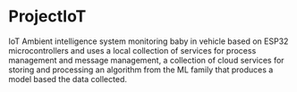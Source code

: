 ProjectIoT
==========

IoT Ambient intelligence system monitoring baby in vehicle based on ESP32 microcontrollers and uses a local collection of services for process management and message management, a collection of cloud services for storing and processing an algorithm from the ML family that produces a model based the data collected.
